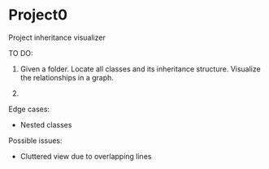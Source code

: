 # Project0
Project inheritance visualizer


TO DO:

1. Given a folder. Locate all classes and its inheritance structure. Visualize the relationships in a graph.

2. 


Edge cases:

- Nested classes

Possible issues:

- Cluttered view due to overlapping lines